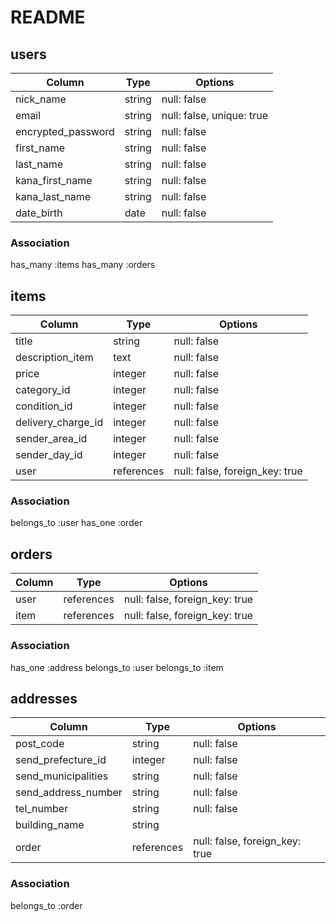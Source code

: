 # README

## users
|Column              |Type    |Options                   |
|--------------------|--------|--------------------------|
|nick_name           |string  |null: false               |
|email               |string  |null: false, unique: true |
|encrypted_password  |string  |null: false               |
|first_name          |string  |null: false               |
|last_name           |string  |null: false               |
|kana_first_name     |string  |null: false               |
|kana_last_name      |string  |null: false               |
|date_birth          |date    |null: false               |

### Association
has_many :items
has_many :orders


## items
|Column             |Type       |Options                        |
|-------------------|-----------|-------------------------------|
|title              |string     |null: false                    |
|description_item   |text       |null: false                    |
|price              |integer    |null: false                    |
|category_id        |integer    |null: false                    |
|condition_id       |integer    |null: false                    |
|delivery_charge_id |integer    |null: false                    |
|sender_area_id     |integer    |null: false                    |
|sender_day_id      |integer    |null: false                    |
|user               |references |null: false, foreign_key: true |

### Association
belongs_to :user
has_one    :order


## orders
|Column  |Type       |Options                        |
|--------|-----------|-------------------------------|
|user    |references |null: false, foreign_key: true |
|item    |references |null: false, foreign_key: true |

### Association
has_one    :address
belongs_to :user
belongs_to :item


## addresses
|Column              |Type       |Options                        |
|--------------------|-----------|-------------------------------|
|post_code           |string     |null: false                    |
|send_prefecture_id  |integer    |null: false                    |
|send_municipalities |string     |null: false                    |
|send_address_number |string     |null: false                    |
|tel_number          |string     |null: false                    |
|building_name       |string     |                               |
|order               |references |null: false, foreign_key: true |

### Association
belongs_to :order